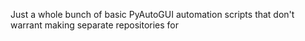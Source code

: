 Just a whole bunch of basic PyAutoGUI automation scripts that don't warrant making separate repositories for
